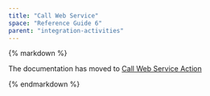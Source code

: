 ```yaml
---
title: "Call Web Service"
space: "Reference Guide 6"
parent: "integration-activities"
---
```



<div class="alert alert-warning">{% markdown %}

The documentation has moved to [Call Web Service Action](call-web-service-action)

{% endmarkdown %}</div>
